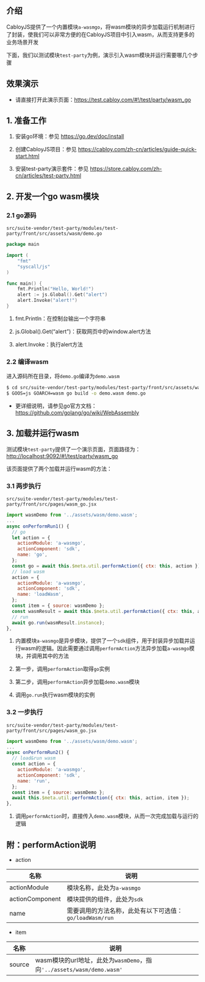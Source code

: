 ## 介绍

CabloyJS提供了一个内置模块`a-wasmgo`，将wasm模块的异步加载运行机制进行了封装，使我们可以非常方便的在CabloyJS项目中引入wasm，从而支持更多的业务场景开发

下面，我们以测试模块`test-party`为例，演示引入wasm模块并运行需要哪几个步骤

## 效果演示

* 请直接打开此演示页面：<https://test.cabloy.com/#!/test/party/wasm_go>

## 1\. 准备工作

1. 安装go环境：参见 <https://go.dev/doc/install>

2. 创建CabloyJS项目：参见 <https://cabloy.com/zh-cn/articles/guide-quick-start.html>

3. 安装test-party演示套件：参见 <https://store.cabloy.com/zh-cn/articles/test-party.html>

## 2\. 开发一个go wasm模块

### 2\.1 go源码

`src/suite-vendor/test-party/modules/test-party/front/src/assets/wasm/demo.go`

``` go
package main

import (
	"fmt"
	"syscall/js"
)

func main() {
	fmt.Println("Hello, World!")
	alert := js.Global().Get("alert")
	alert.Invoke("alert!")
}
```

1. fmt.Println：在控制台输出一个字符串

2. js.Global().Get(“alert”)：获取网页中的window.alert方法

3. alert.Invoke：执行alert方法

### 2\.2 编译wasm

进入源码所在目录，将`demo.go`编译为`demo.wasm`

``` bash
$ cd src/suite-vendor/test-party/modules/test-party/front/src/assets/wasm/
$ GOOS=js GOARCH=wasm go build -o demo.wasm demo.go
```

* 更详细说明，请参见go官方文档：<https://github.com/golang/go/wiki/WebAssembly>

## 3\. 加载并运行wasm

测试模块`test-party`提供了一个演示页面，页面路径为：<http://localhost:9092/#!/test/party/wasm_go>

该页面提供了两个加载并运行wasm的方法：

### 3\.1 两步执行

`src/suite-vendor/test-party/modules/test-party/front/src/pages/wasm_go.jsx`

``` javascript
import wasmDemo from '../assets/wasm/demo.wasm';
...
async onPerformRun1() {
  // go
  let action = {
    actionModule: 'a-wasmgo',
    actionComponent: 'sdk',
    name: 'go',
  };
  const go = await this.$meta.util.performAction({ ctx: this, action });
  // load wasm
  action = {
    actionModule: 'a-wasmgo',
    actionComponent: 'sdk',
    name: 'loadWasm',
  };
  const item = { source: wasmDemo };
  const wasmResult = await this.$meta.util.performAction({ ctx: this, action, item });
  // run
  await go.run(wasmResult.instance);
},
```

1. 内置模块`a-wasmgo`是异步模块，提供了一个`sdk`组件，用于封装异步加载并运行wasm的逻辑。因此需要通过调用`performAction`方法异步加载`a-wasmgo`模块，并调用其中的方法

2. 第一步，调用`performAction`取得`go`实例

3. 第二步，调用`performAction`异步加载`demo.wasm`模块

4. 调用`go.run`执行wasm模块的实例

### 3\.2 一步执行

`src/suite-vendor/test-party/modules/test-party/front/src/pages/wasm_go.jsx`

``` javascript
import wasmDemo from '../assets/wasm/demo.wasm';
...
async onPerformRun2() {
  // load&run wasm
  const action = {
    actionModule: 'a-wasmgo',
    actionComponent: 'sdk',
    name: 'run',
  };
  const item = { source: wasmDemo };
  await this.$meta.util.performAction({ ctx: this, action, item });
},
```

1. 调用`performAction`时，直接传入`demo.wasm`模块，从而一次完成加载与运行的逻辑

## 附：performAction说明

* action

| 名称 | 说明 |
|----|----|
| actionModule | 模块名称，此处为`a-wasmgo` |
| actionComponent | 模块提供的组件，此处为`sdk` |
| name | 需要调用的方法名称，此处有以下可选值：`go/loadWasm/run` |

* item

| 名称 | 说明 |
|----|----|
| source | wasm模块的url地址，此处为`wasmDemo`，指向`'../assets/wasm/demo.wasm'` |
